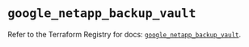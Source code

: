 # `google_netapp_backup_vault`

Refer to the Terraform Registry for docs: [`google_netapp_backup_vault`](https://registry.terraform.io/providers/hashicorp/google/6.31.0/docs/resources/netapp_backup_vault).
